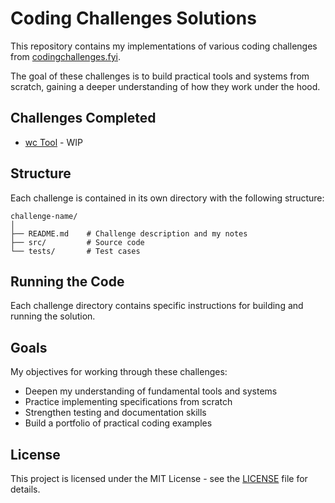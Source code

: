 # Coding Challenges Solutions

This repository contains my implementations of various coding challenges from [codingchallenges.fyi](https://codingchallenges.fyi/challenges/intro).

The goal of these challenges is to build practical tools and systems from scratch, gaining a deeper understanding of how they work under the hood.

## Challenges Completed

- [wc Tool](./wc-tool) - WIP

## Structure

Each challenge is contained in its own directory with the following structure:

```
challenge-name/
│
├── README.md    # Challenge description and my notes
├── src/         # Source code
└── tests/       # Test cases
```

## Running the Code

Each challenge directory contains specific instructions for building and running the solution.

## Goals

My objectives for working through these challenges:

- Deepen my understanding of fundamental tools and systems
- Practice implementing specifications from scratch
- Strengthen testing and documentation skills
- Build a portfolio of practical coding examples

## License

This project is licensed under the MIT License - see the [LICENSE](LICENSE) file for details.
